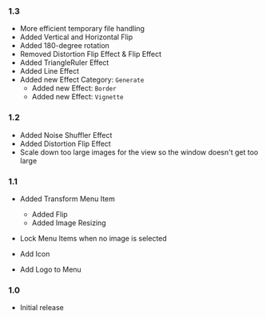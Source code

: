 ### 1.3
- More efficient temporary file handling
- Added Vertical and Horizontal Flip
- Added 180-degree rotation
- Removed Distortion Flip Effect & Flip Effect
- Added TriangleRuler Effect
- Added Line Effect
- Added new Effect Category: `Generate`
  - Added new Effect: `Border`
  - Added new Effect: `Vignette`

### 1.2
- Added Noise Shuffler Effect
- Added Distortion Flip Effect
- Scale down too large images for the view so the window doesn't get too large

### 1.1
- Added Transform Menu Item
    - Added Flip
    - Added Image Resizing

- Lock Menu Items when no image is selected
- Add Icon
- Add Logo to Menu

### 1.0
- Initial release